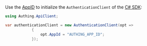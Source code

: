 Use the [AppID](/guides/faqs/get-app-id-and-secret.md) to initialize the `AuthenticationClient` of the [C# SDK](/reference/sdk-for-csharp/):

```csharp
using Authing.ApiClient;

var authenticationClient = new AuthenticationClient(opt =>
            {
                opt.AppId = "AUTHING_APP_ID";
            });
```
